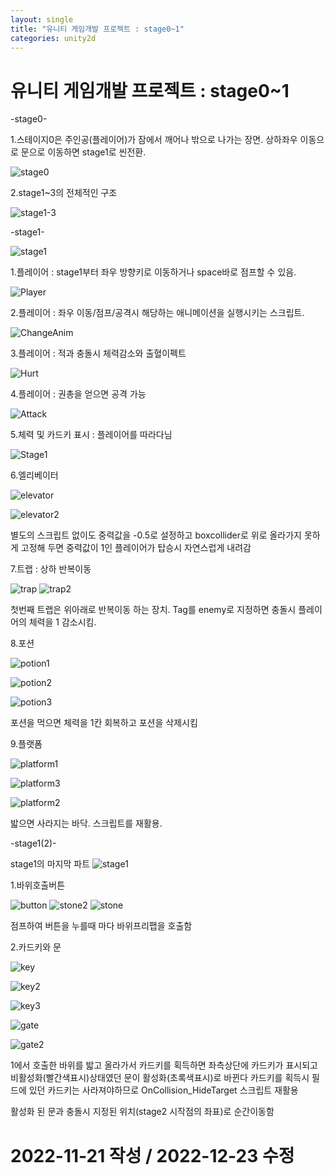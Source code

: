 ```yaml
---
layout: single
title: "유니티 게임개발 프로젝트 : stage0~1"
categories: unity2d
---
```

# 유니티 게임개발 프로젝트 : stage0~1
-stage0-

1.스테이지0은 주인공(플레이어)가 잠에서 깨어나 밖으로 나가는 장면. 상하좌우 이동으로 문으로 이동하면 stage1로 씬전환.

![stage0](https://user-images.githubusercontent.com/117446950/208238535-17667a4f-42c8-441c-9e12-7f5255850e3f.PNG)


<script src="https://gist.github.com/studioKjm/18ed157d27be8286444add2c2f1b4cf8.js"></script>
<script src="https://gist.github.com/studioKjm/fddfd4935071feeafc1fd2e1a94fb8c3.js"></script>

2.stage1~3의 전체적인 구조

![stage1-3](https://user-images.githubusercontent.com/117446950/208238492-a7b64377-c0ab-4588-bb84-b9840753e4a6.PNG)


-stage1-


![stage1](https://user-images.githubusercontent.com/117446950/204123809-b356b3ec-9923-4846-a4c6-484818863e60.PNG)


1.플레이어 : stage1부터 좌우 방향키로 이동하거나 space바로 점프할 수 있음.


![Player](https://user-images.githubusercontent.com/117446950/205442037-81bb92bc-b5c3-4c5f-a0ed-40479f76bdda.PNG)


<script src="https://gist.github.com/studioKjm/8d67428064380a9eb2fca47bc16f43ce.js"></script>


2.플레이어 : 좌우 이동/점프/공격시 해당하는 애니메이션을 실행시키는 스크립트.

<script src="https://gist.github.com/studioKjm/6e07ec2ea74f4188d58143ce5dcb577c.js"></script>

![ChangeAnim](https://user-images.githubusercontent.com/117446950/204123803-3bceea26-a917-421b-9425-20b12b30bff9.PNG)

3.플레이어 : 적과 충돌시 체력감소와 출혈이펙트

![Hurt](https://user-images.githubusercontent.com/117446950/205442046-2ba70642-0450-4941-ac4a-6e28a287bed3.PNG)

<script src="https://gist.github.com/studioKjm/45f5b47ef66da69bce4bed335e6c622e.js"></script>

4.플레이어 : 권총을 얻으면 공격 가능

![Attack](https://user-images.githubusercontent.com/117446950/205442388-bb3f7576-6ee9-444c-a967-f097f6e3e36c.PNG)

<script src="https://gist.github.com/studioKjm/49472caf5b5404e08c9b8c8c3a54894f.js"></script>

5.체력 및 카드키 표시 : 플레이어를 따라다님

![Stage1](https://user-images.githubusercontent.com/117446950/205479960-c114fd83-01d4-45e3-bef7-62c7f5bcd976.PNG)

<script src="https://gist.github.com/studioKjm/b60862b8a482161c66d7f2083e920345.js"></script>

6.엘리베이터

![elevator](https://user-images.githubusercontent.com/117446950/208107159-0494dd94-b44c-4da5-afd1-f6ecf2882a98.PNG)

![elevator2](https://user-images.githubusercontent.com/117446950/208107152-d864b340-774a-466e-9c38-5bb87ab3bc7f.PNG)

별도의 스크립트 없이도 중력값을 -0.5로 설정하고 boxcollider로 위로 올라가지 못하게 고정해 두면 중력값이 1인 플레이어가 탑승시 자연스럽게 내려감

7.트랩 : 상하 반복이동

![trap](https://user-images.githubusercontent.com/117446950/208238314-206641fb-f965-4305-b90f-3564b4d50bbe.PNG)
![trap2](https://user-images.githubusercontent.com/117446950/208238313-1ebeadd4-c622-4376-b552-acd61b0cec3f.PNG)

<script src="https://gist.github.com/studioKjm/df94d4271b0b36d7ae2d59c8a0efd6ee.js"></script>

첫번째 트랩은 위아래로 반복이동 하는 장치. Tag를 enemy로 지정하면 충돌시 플레이어의 체력을 1 감소시킴.


8.포션

![potion1](https://user-images.githubusercontent.com/117446950/209300296-f991e116-3d58-479d-b03f-6a9d74ea39c7.PNG)

![potion2](https://user-images.githubusercontent.com/117446950/209300299-d8ee63e0-6b7a-4fd4-bebf-9a46c4d56255.PNG)

![potion3](https://user-images.githubusercontent.com/117446950/209300301-2b44ed5a-eab7-476b-b9cc-a48d3638bab9.PNG)


<script src="https://gist.github.com/studioKjm/4bee0ca85179635e5812ed2c91a8db3c.js"></script>
<script src="https://gist.github.com/studioKjm/ad4a27e6392387c6e4894be8868a0312.js"></script>

포션을 먹으면 체력을 1칸 회복하고 포션을 삭제시킴

9.플랫폼

![platform1](https://user-images.githubusercontent.com/117446950/209300303-1bcc45c3-a71c-4b1c-be49-7edf237cbbd8.PNG)

![platform3](https://user-images.githubusercontent.com/117446950/209300293-e0c79e31-af52-452a-8e53-96fc5ee6e2cf.PNG)

![platform2](https://user-images.githubusercontent.com/117446950/209300304-d66a85e3-7849-4ee6-a612-53f5da30e390.PNG)

<script src="https://gist.github.com/studioKjm/ad4a27e6392387c6e4894be8868a0312.js"></script>

밟으면 사라지는 바닥.  스크립트를 재활용.

-stage1(2)-

stage1의 마지막 파트
![stage1](https://user-images.githubusercontent.com/117446950/208238616-3bea7485-a4c6-4e16-a65f-a1ba5597093f.PNG)

1.바위호출버튼

![button](https://user-images.githubusercontent.com/117446950/208289940-d23f90db-6bcc-4a8c-91c8-21e85318c161.PNG)
![stone2](https://user-images.githubusercontent.com/117446950/208289943-c3bef5c9-af16-4adc-98e3-83644e611c93.PNG)
![stone](https://user-images.githubusercontent.com/117446950/208289945-64f7acdf-d2a2-41cc-a946-bffe8ead1ab6.PNG)
<script src="https://gist.github.com/studioKjm/9d34190c2632c783ac93a018b87b93a2.js"></script>
점프하여 버튼을 누를때 마다 바위프리팹을 호출함

2.카드키와 문

![key](https://user-images.githubusercontent.com/117446950/208290086-b77a1f92-1dae-4a72-8abf-970898bea1e5.PNG)

![key2](https://user-images.githubusercontent.com/117446950/208290091-85c0d8e6-e37c-48d6-9dec-0f2edf6175ac.PNG)

![key3](https://user-images.githubusercontent.com/117446950/208290096-b45e05c5-b00d-4e34-853e-3cd0b0aceb9b.PNG)

![gate](https://user-images.githubusercontent.com/117446950/208290308-23a37ea8-68c8-4f12-96a3-72fa4e79c9f3.PNG)

![gate2](https://user-images.githubusercontent.com/117446950/208290309-bffe7cc8-59b3-4675-b4cc-9a0f5a3e83ba.PNG)

1에서 호출한 바위를 밟고 올라가서 카드키를 획득하면 좌측상단에 카드키가 표시되고 비활성화(빨간색표시)상태였던 문이 활성화(초록색표시)로 바뀐다
카드키를 획득시 필드에 있던 카드키는 사라져야하므로 OnCollision_HideTarget 스크립트 재활용

<script src="https://gist.github.com/studioKjm/bfc19148bca6ae3328cfc863337eedab.js"></script>

활성화 된 문과 충돌시 지정된 위치(stage2 시작점의 좌표)로 순간이동함


# 2022-11-21 작성 / 2022-12-23 수정


